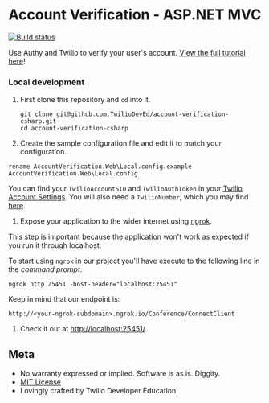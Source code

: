 # Account Verification - ASP.NET MVC

[![Build status](https://ci.appveyor.com/api/projects/status/u7adfy20o1d2mcbt?svg=true)](https://ci.appveyor.com/project/TwilioDevEd/account-verification-csharp)

Use Authy and Twilio to verify your user's account. [View the full tutorial here](https://www.twilio.com/docs/tutorials/walkthrough/account-verification/csharp/mvc)!

### Local development

1. First clone this repository and `cd` into it.

   ```shell
   git clone git@github.com:TwilioDevEd/account-verification-csharp.git
   cd account-verification-csharp
   ```

1. Create the sample configuration file and edit it to match your configuration.

  ```shell
  rename AccountVerification.Web\Local.config.example AccountVerification.Web\Local.config
  ```

 You can find your `TwilioAccountSID` and `TwilioAuthToken` in your
 [Twilio Account Settings](https://www.twilio.com/user/account/settings).
 You will also need a `TwilioNumber`, which you may find [here](https://www.twilio.com/user/account/phone-numbers/incoming).

1. Expose your application to the wider internet using [ngrok](http://ngrok.com).

  This step is important because the application won't work as expected if you run it through
  localhost.

  To start using `ngrok` in our project you'll have execute to the following line in the _command prompt_.

  ```shell
  ngrok http 25451 -host-header="localhost:25451"
  ```

  Keep in mind that our endpoint is:

  ```
  http://<your-ngrok-subdomain>.ngrok.io/Conference/ConnectClient
  ```

1. Check it out at [http://localhost:25451/](http://localhost:25451/).

## Meta

* No warranty expressed or implied. Software is as is. Diggity.
* [MIT License](http://www.opensource.org/licenses/mit-license.html)
* Lovingly crafted by Twilio Developer Education.
